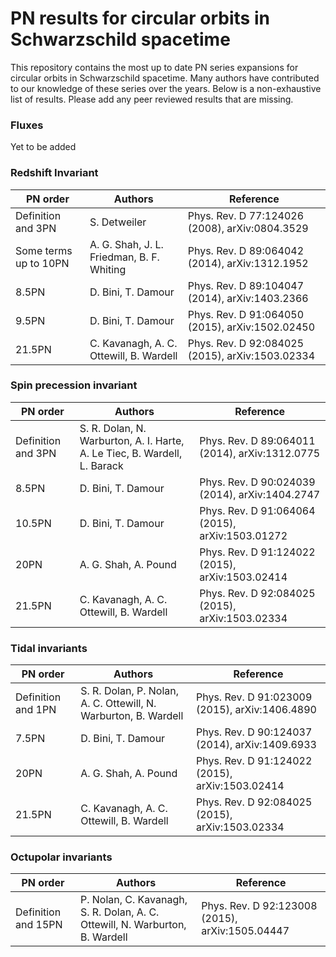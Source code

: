 # PN results for circular orbits in Schwarzschild spacetime

This repository contains the most up to date PN series expansions for circular orbits in Schwarzschild spacetime. Many authors have contributed to our knowledge of these series over the years. Below is a non-exhaustive list of results. Please add any peer reviewed results that are missing.

### Fluxes

Yet to be added

### Redshift Invariant

| PN order 				| Authors								    | Reference										  |
|-----------------------|-------------------------------------------|-------------------------------------------------|
| Definition and 3PN 	| S. Detweiler							    | Phys. Rev. D 77:124026 (2008), arXiv:0804.3529  |
| Some terms up to 10PN | A. G. Shah, J. L. Friedman, B. F. Whiting | Phys. Rev. D 89:064042 (2014), arXiv:1312.1952  |
| 8.5PN 				| D. Bini, T. Damour                        | Phys. Rev. D 89:104047 (2014), arXiv:1403.2366  |
| 9.5PN 				| D. Bini, T. Damour                        | Phys. Rev. D 91:064050 (2015), arXiv:1502.02450 |
| 21.5PN 				| C. Kavanagh, A. C. Ottewill, B. Wardell   | Phys. Rev. D 92:084025 (2015), arXiv:1503.02334 |

### Spin precession invariant

| PN order 				| Authors								    								| Reference										  |
|-----------------------|---------------------------------------------------------------------------|-------------------------------------------------|
| Definition and 3PN    | S. R. Dolan, N. Warburton, A. I. Harte, A. Le Tiec, B. Wardell, L. Barack | Phys. Rev. D 89:064011 (2014), arXiv:1312.0775  |
| 8.5PN					| D. Bini, T. Damour														| Phys. Rev. D 90:024039 (2014), arXiv:1404.2747  |
| 10.5PN				| D. Bini, T. Damour														| Phys. Rev. D 91:064064 (2015), arXiv:1503.01272 |
| 20PN					| A. G. Shah, A. Pound														| Phys. Rev. D 91:124022 (2015), arXiv:1503.02414 |
| 21.5PN				| C. Kavanagh, A. C. Ottewill, B. Wardell									| Phys. Rev. D 92:084025 (2015), arXiv:1503.02334 |

### Tidal invariants

| PN order 				| Authors								    								| Reference										  |
|-----------------------|---------------------------------------------------------------------------|-------------------------------------------------|
| Definition and 1PN    | S. R. Dolan, P. Nolan, A. C. Ottewill, N. Warburton, B. Wardell           | Phys. Rev. D 91:023009 (2015), arXiv:1406.4890  |
| 7.5PN                 | D. Bini, T. Damour                                                        | Phys. Rev. D 90:124037 (2014), arXiv:1409.6933  |
| 20PN                  | A. G. Shah, A. Pound	                                                    | Phys. Rev. D 91:124022 (2015), arXiv:1503.02414 |
| 21.5PN                | C. Kavanagh, A. C. Ottewill, B. Wardell                                   | Phys. Rev. D 92:084025 (2015), arXiv:1503.02334 |

### Octupolar invariants

| PN order 				| Authors								    								   | Reference										 |
|-----------------------|------------------------------------------------------------------------------|-------------------------------------------------|
| Definition and 15PN   | P. Nolan, C. Kavanagh, S. R. Dolan, A. C. Ottewill, N. Warburton, B. Wardell | Phys. Rev. D 92:123008 (2015), arXiv:1505.04447 |